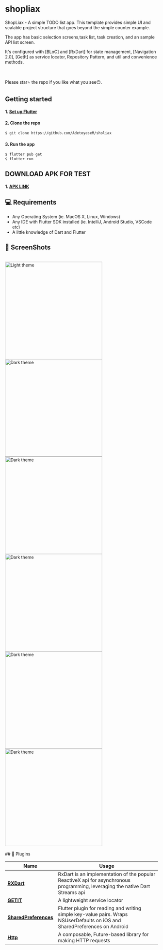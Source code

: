 # shopliax 
ShopLiax - A simple TODO list app. This template provides simple UI and scalable project structure that goes beyond the simple counter example. 

The app has basic selection screens,task list, task creation, and an sample API list screen. 

It's configured with [BLoC] and [RxDart] for state management, [Navigation 2.0], [GetIt] as service locator, Repository Pattern, and util and convenience methods. 

<br>
<br> Please star⭐ the repo if you like what you see😉.

## Getting started

#### 1. [Set up Flutter](https://flutter.dev/)

#### 2. Clone the repo

```sh
$ git clone https://github.com/AdetoyeseM/sholiax 
```

#### 3. Run the app

```sh
$ flutter pub get
$ flutter run
```


## DOWNLOAD APK FOR TEST

#### 1. [APK LINK](https://github.com/AdetoyeseM/sholiax/blob/main/apk/app-release.apk)

## 💻 Requirements

- Any Operating System (ie. MacOS X, Linux, Windows)
- Any IDE with Flutter SDK installed (ie. IntelliJ, Android Studio, VSCode etc)
- A little knowledge of Dart and Flutter



## 📸 ScreenShots

<br />
<div>
 
  <img src="https://github.com/AdetoyeseM/sholiax/blob/main/screenshots/flutter_01.png" alt="Light theme" width="320">
  <img src="https://github.com/AdetoyeseM/sholiax/blob/main/screenshots/flutter_02.png" alt="Dark theme" width="320">  
  <img src="https://github.com/AdetoyeseM/sholiax/blob/main/screenshots/flutter_03.png" alt="Dark theme" width="320">    
  <img src="https://github.com/AdetoyeseM/sholiax/blob/main/screenshots/flutter_04.png" alt="Dark theme" width="320">    
  <img src="https://github.com/AdetoyeseM/sholiax/blob/main/screenshots/flutter_05.png" alt="Dark theme" width="320">     
  <img src="https://github.com/AdetoyeseM/sholiax/blob/main/screenshots/flutter_06.png" alt="Dark theme" width="320">  
</div>
<br />
## 🔌 Plugins

| Name                                                    | Usage                                               |
| ------------------------------------------------------- | --------------------------------------------------- |
| [**RXDart**](https://pub.dev/packages/rxdart)       | RxDart is an implementation of the popular ReactiveX api for asynchronous programming, leveraging the native Dart Streams api   
| [**GETIT**](https://pub.dev/packages/get_it)        | A lightweight service locator  
| [**SharedPreferences**](https://pub.dev/packages/shared_preferences)        | Flutter plugin for reading and writing simple key-value pairs. Wraps NSUserDefaults on iOS and SharedPreferences on Android
| [**Http**](https://pub.dev/packages/http)        | A composable, Future-based library for making HTTP requests



  

